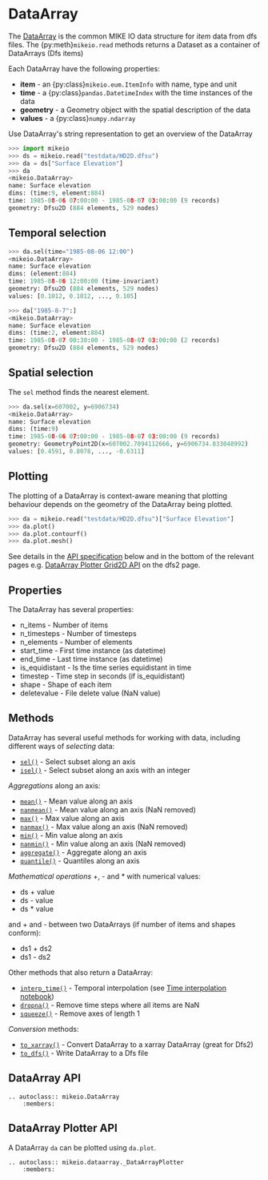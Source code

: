 # DataArray

The [DataArray](DataArray) is the common MIKE IO data structure 
for *item* data from dfs files. 
The {py:meth}`mikeio.read` methods returns a Dataset as a container of DataArrays (Dfs items)

Each DataArray have the following properties:
* **item** - an  {py:class}`mikeio.eum.ItemInfo` with name, type and unit
* **time** - a {py:class}`pandas.DatetimeIndex` with the time instances of the data
* **geometry** - a Geometry object with the spatial description of the data
* **values** - a {py:class}`numpy.ndarray`

Use DataArray's string representation to get an overview of the DataArray


```python
>>> import mikeio
>>> ds = mikeio.read("testdata/HD2D.dfsu")
>>> da = ds["Surface Elevation"]
>>> da
<mikeio.DataArray>
name: Surface elevation
dims: (time:9, element:884)
time: 1985-08-06 07:00:00 - 1985-08-07 03:00:00 (9 records)
geometry: Dfsu2D (884 elements, 529 nodes)
```


## Temporal selection

```python
>>> da.sel(time="1985-08-06 12:00")
<mikeio.DataArray>
name: Surface elevation
dims: (element:884)
time: 1985-08-06 12:00:00 (time-invariant)
geometry: Dfsu2D (884 elements, 529 nodes)
values: [0.1012, 0.1012, ..., 0.105]

>>> da["1985-8-7":]
<mikeio.DataArray>
name: Surface elevation
dims: (time:2, element:884)
time: 1985-08-07 00:30:00 - 1985-08-07 03:00:00 (2 records)
geometry: Dfsu2D (884 elements, 529 nodes)

```

## Spatial selection

The `sel` method finds the nearest element.

```python
>>> da.sel(x=607002, y=6906734)
<mikeio.DataArray>
name: Surface elevation
dims: (time:9)
time: 1985-08-06 07:00:00 - 1985-08-07 03:00:00 (9 records)
geometry: GeometryPoint2D(x=607002.7094112666, y=6906734.833048992)
values: [0.4591, 0.8078, ..., -0.6311]
```

## Plotting

The plotting of a DataArray is context-aware meaning that plotting behaviour depends on the geometry of the DataArray being plotted. 

```python
>>> da = mikeio.read("testdata/HD2D.dfsu")["Surface Elevation"]
>>> da.plot()
>>> da.plot.contourf()
>>> da.plot.mesh()
```

See details in the [API specification](_DatasetPlotter) below and in the bottom of the relevant pages e.g. [DataArray Plotter Grid2D API](_DataArrayPlotterGrid2D) on the dfs2 page.



## Properties

The DataArray has several properties:

* n_items - Number of items
* n_timesteps - Number of timesteps
* n_elements - Number of elements
* start_time - First time instance (as datetime)
* end_time - Last time instance (as datetime)
* is_equidistant - Is the time series equidistant in time
* timestep - Time step in seconds (if is_equidistant)
* shape - Shape of each item
* deletevalue - File delete value (NaN value)



## Methods

DataArray has several useful methods for working with data, 
including different ways of *selecting* data:

* [`sel()`](DataArray.sel) - Select subset along an axis
* [`isel()`](DataArray.isel) - Select subset along an axis with an integer

*Aggregations* along an axis:

* [`mean()`](DataArray.mean) - Mean value along an axis
* [`nanmean()`](DataArray.nanmean) - Mean value along an axis (NaN removed)
* [`max()`](DataArray.max) - Max value along an axis
* [`nanmax()`](DataArray.nanmax) - Max value along an axis (NaN removed)
* [`min()`](DataArray.min) - Min value along an axis
* [`nanmin()`](DataArray.nanmin) - Min value along an axis (NaN removed)
* [`aggregate()`](DataArray.aggregate) - Aggregate along an axis
* [`quantile()`](DataArray.quantile) - Quantiles along an axis

*Mathematical operations* +, - and * with numerical values:

* ds + value
* ds - value
* ds * value

and + and - between two DataArrays (if number of items and shapes conform):

* ds1 + ds2
* ds1 - ds2

Other methods that also return a DataArray:

* [`interp_time()`](DataArray.interp_time) - Temporal interpolation (see [Time interpolation notebook](https://nbviewer.jupyter.org/github/DHI/mikeio/blob/main/notebooks/Time%20interpolation.ipynb))
* [`dropna()`](DataArray.dropna) - Remove time steps where all items are NaN
* [`squeeze()`](DataArray.squeeze) - Remove axes of length 1

*Conversion* methods:

* [`to_xarray()`](DataArray.to_xarray) - Convert DataArray to a xarray DataArray (great for Dfs2)
* [`to_dfs()`](DataArray.to_dfs) - Write DataArray to a Dfs file


## DataArray API

```{eval-rst}
.. autoclass:: mikeio.DataArray
	:members:
```



## DataArray Plotter API

A DataArray `da` can be plotted using `da.plot`. 

```{eval-rst}
.. autoclass:: mikeio.dataarray._DataArrayPlotter
	:members:
```


